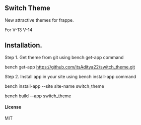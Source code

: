 ## Switch Theme

New attractive themes for frappe.

For V-13 V-14

## Installation.

Step 1. Get theme from git using bench get-app command

bench get-app https://github.com/itsAditya22/switch_theme.git

Step 2. Install app in your site using bench install-app command

bench install-app --site site-name switch_theme

bench build --app switch_theme

#### License

MIT
